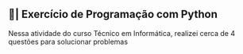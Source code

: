 ## 📑| Exercício de Programação com Python

  Nessa atividade do curso Técnico em Informática, realizei cerca de 4 questões para solucionar problemas 
  

